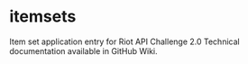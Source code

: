 # itemsets
Item set application entry for Riot API Challenge 2.0
Technical documentation available in GitHub Wiki.
